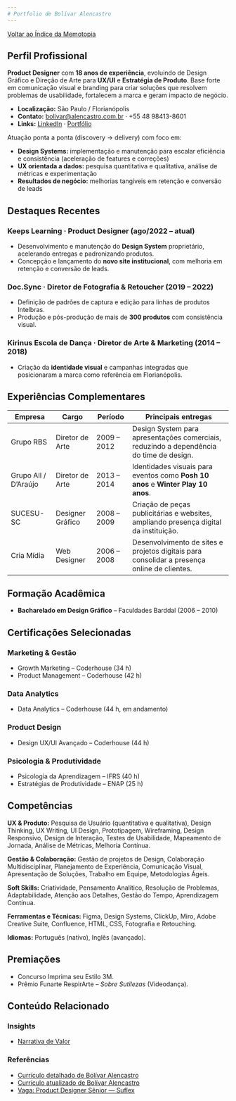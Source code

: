 ```yaml
---
# Portfolio de Bolívar Alencastro
---
```


[Voltar ao Índice da Memotopia](../../INDEX.md)

## Perfil Profissional
**Product Designer** com **18 anos de experiência**, evoluindo de Design Gráfico e Direção de Arte para **UX/UI** e **Estratégia de Produto**. Base forte em comunicação visual e branding para criar soluções que resolvem problemas de usabilidade, fortalecem a marca e geram impacto de negócio.

- **Localização:** São Paulo / Florianópolis
- **Contato:** [bolivar@alencastro.com.br](mailto:bolivar@alencastro.com.br) · +55 48 98413-8601
- **Links:** [LinkedIn](https://www.linkedin.com/in/bolivaralencastro) · [Portfólio](https://www.bolivaralencastro.com.br)

Atuação ponta a ponta (discovery → delivery) com foco em:

- **Design Systems:** implementação e manutenção para escalar eficiência e consistência (aceleração de features e correções)
- **UX orientada a dados:** pesquisa quantitativa e qualitativa, análise de métricas e experimentação
- **Resultados de negócio:** melhorias tangíveis em retenção e conversão de leads

## Destaques Recentes
### Keeps Learning · Product Designer (ago/2022 – atual)
- Desenvolvimento e manutenção do **Design System** proprietário, acelerando entregas e padronizando produtos.
- Concepção e lançamento do **novo site institucional**, com melhoria em retenção e conversão de leads.

### Doc.Sync · Diretor de Fotografia & Retoucher (2019 – 2022)
- Definição de padrões de captura e edição para linhas de produtos Intelbras.
- Produção e pós-produção de mais de **300 produtos** com consistência visual.

### Kirinus Escola de Dança · Diretor de Arte & Marketing (2014 – 2018)
- Criação da **identidade visual** e campanhas integradas que posicionaram a marca como referência em Florianópolis.

## Experiências Complementares
| Empresa | Cargo | Período | Principais entregas |
| --- | --- | --- | --- |
| Grupo RBS | Diretor de Arte | 2009 – 2012 | Design System para apresentações comerciais, reduzindo a dependência do time de design. |
| Grupo All / D’Araújo | Diretor de Arte | 2013 – 2014 | Identidades visuais para eventos como **Posh 10 anos** e **Winter Play 10 anos**. |
| SUCESU-SC | Designer Gráfico | 2008 – 2009 | Criação de peças publicitárias e websites, ampliando presença digital da instituição. |
| Cria Mídia | Web Designer | 2006 – 2008 | Desenvolvimento de sites e projetos digitais para consolidar a presença online de clientes. |

## Formação Acadêmica
- **Bacharelado em Design Gráfico** – Faculdades Barddal (2006 – 2010)

## Certificações Selecionadas
### Marketing & Gestão
- Growth Marketing – Coderhouse (34 h)
- Product Management – Coderhouse (42 h)

### Data Analytics
- Data Analytics – Coderhouse (44 h, em andamento)

### Product Design
- Design UX/UI Avançado – Coderhouse (44 h)

### Psicologia & Produtividade
- Psicologia da Aprendizagem – IFRS (40 h)
- Estratégias de Produtividade – ENAP (25 h)

## Competências
**UX & Produto:** Pesquisa de Usuário (quantitativa e qualitativa), Design Thinking, UX Writing, UI Design, Prototipagem, Wireframing, Design Responsivo, Design de Interação, Testes de Usabilidade, Mapeamento de Jornada, Análise de Métricas, Melhoria Contínua.

**Gestão & Colaboração:** Gestão de projetos de Design, Colaboração Multidisciplinar, Planejamento de Experiência, Comunicação Visual, Apresentação de Soluções, Trabalho em Equipe, Metodologias Ágeis.

**Soft Skills:** Criatividade, Pensamento Analítico, Resolução de Problemas, Adaptabilidade, Atenção aos Detalhes, Gestão do Tempo, Aprendizagem Contínua.

**Ferramentas e Técnicas:** Figma, Design Systems, ClickUp, Miro, Adobe Creative Suite, Confluence, HTML, CSS, Fotografia e Retouching.

**Idiomas:** Português (nativo), Inglês (avançado).

## Premiações
- Concurso Imprima seu Estilo 3M.
- Prêmio Funarte RespirArte – *Sobre Sutilezas* (Videodança).


## Conteúdo Relacionado

<!-- RELATED_CONTENT_START -->
### Insights
*   [Narrativa de Valor](./insights/01-primeiro-insight.md)
### Referências
*   [Currículo detalhado de Bolívar Alencastro](./referencias/ref1.md)
*   [Currículo atualizado de Bolívar Alencastro](./referencias/ref2.md)
*   [Vaga: Product Designer Sênior — Suflex](./referencias/ref3.md)
<!-- RELATED_CONTENT_END -->

